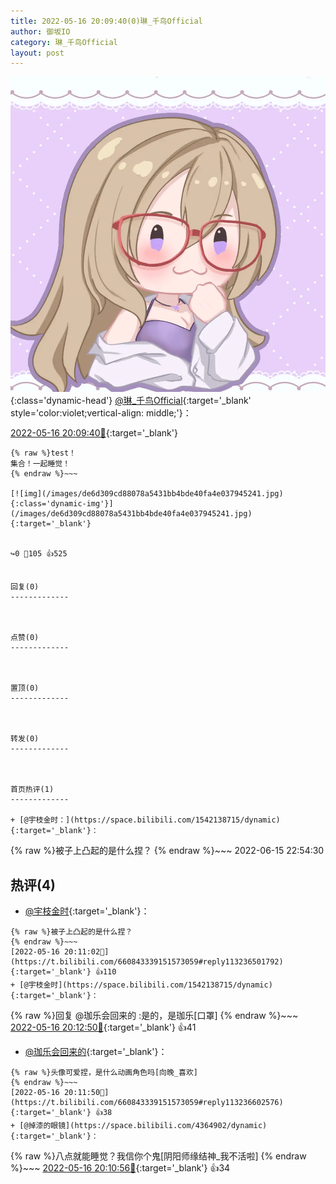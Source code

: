 ```yaml
---
title: 2022-05-16 20:09:40(0)琳_千鸟Official
author: 御坂IO
category: 琳_千鸟Official
layout: post
---
```


![img](/images/c0a88f85ebd0d056f37b114e0748e69556c8b488.jpg){:class='dynamic-head'}
[@琳_千鸟Official](https://space.bilibili.com/1620923329/dynamic){:target='_blank' style='color:violet;vertical-align: middle;'}：

[2022-05-16 20:09:40🔗](https://t.bilibili.com/660843339151573059){:target='_blank'}

~~~
{% raw %}test！
集合！一起睡觉！
{% endraw %}~~~

[![img](/images/de6d309cd88078a5431bb4bde40fa4e037945241.jpg){:class='dynamic-img'}](/images/de6d309cd88078a5431bb4bde40fa4e037945241.jpg){:target='_blank'}


↪️0 💬105 👍525


回复(0)
-------------



点赞(0)
-------------



置顶(0)
-------------



转发(0)
-------------



首页热评(1)
-------------

+ [@宇枝金时：](https://space.bilibili.com/1542138715/dynamic){:target='_blank'}：
~~~
{% raw %}被子上凸起的是什么捏？
{% endraw %}~~~
2022-06-15 22:54:30


热评(4)
-------------

+ [@宇枝金时](https://space.bilibili.com/1542138715/dynamic){:target='_blank'}：
~~~
{% raw %}被子上凸起的是什么捏？
{% endraw %}~~~
[2022-05-16 20:11:02🔗](https://t.bilibili.com/660843339151573059#reply113236501792){:target='_blank'} 👍110
+ [@宇枝金时](https://space.bilibili.com/1542138715/dynamic){:target='_blank'}：
~~~
{% raw %}回复 @珈乐会回来的 :是的，是珈乐[口罩]
{% endraw %}~~~
[2022-05-16 20:12:50🔗](https://t.bilibili.com/660843339151573059#reply113236742432){:target='_blank'} 👍41
+ [@珈乐会回来的](https://space.bilibili.com/544734307/dynamic){:target='_blank'}：
~~~
{% raw %}头像可爱捏，是什么动画角色吗[向晚_喜欢]
{% endraw %}~~~
[2022-05-16 20:11:50🔗](https://t.bilibili.com/660843339151573059#reply113236602576){:target='_blank'} 👍38
+ [@掉漆的眼镜](https://space.bilibili.com/4364902/dynamic){:target='_blank'}：
~~~
{% raw %}八点就能睡觉？我信你个鬼[阴阳师缘结神_我不活啦]
{% endraw %}~~~
[2022-05-16 20:10:56🔗](https://t.bilibili.com/660843339151573059#reply113236454528){:target='_blank'} 👍34


